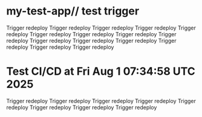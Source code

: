 # my-test-app// test trigger
Trigger redeploy
Trigger redeploy
Trigger redeploy
Trigger redeploy
Trigger redeploy
Trigger redeploy
Trigger redeploy
Trigger redeploy
Trigger redeploy
Trigger redeploy
Trigger redeploy
Trigger redeploy
Trigger redeploy
Trigger redeploy
Trigger redeploy
# Test CI/CD at Fri Aug  1 07:34:58 UTC 2025
Trigger redeploy
Trigger redeploy
Trigger redeploy
Trigger redeploy
Trigger redeploy
Trigger redeploy
Trigger redeploy
Trigger redeploy
